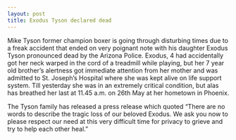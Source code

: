 ```yaml
---
layout: post
title: Exodus Tyson declared dead
---
```


Mike Tyson former champion boxer is going through disturbing times due to a freak accident that ended on very poignant note with his daughter Exodus Tyson pronounced dead by the Arizona Police. Exodus, 4 had accidentally got her neck warped in the cord of a treadmill while playing, but her 7 year old brother’s alertness got immediate attention from her mother and was admitted to St. Joseph’s Hospital where she was kept alive on life support system. Till yesterday she was in an extremely critical condition, but alas has breathed her last at 11.45 a.m. on 26th May at her hometown in Phoenix.

The Tyson family has released a press release which quoted “There are no words to describe the tragic loss of our beloved Exodus. We ask you now to please respect our need at this very difficult time for privacy to grieve and try to help each other heal.”